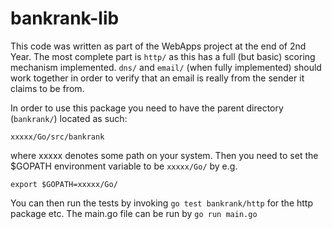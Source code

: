 # bankrank-lib

This code was written as part of the WebApps project at the end of 2nd Year. The most complete part is `http/` as this has a full (but basic) scoring mechanism implemented. `dns/` and `email/` (when fully implemented) should work together in order to verify that an email is really from the sender it claims to be from.

In order to use this package you need to have the parent directory (`bankrank/`) located as such:

`xxxxx/Go/src/bankrank`

where xxxxx denotes some path on your system. Then you need to set the $GOPATH environment variable to be `xxxxx/Go/` by e.g.

`export $GOPATH=xxxxx/Go/`

You can then run the tests by invoking `go test bankrank/http` for the http package etc. The main.go file can be run by `go run main.go` 